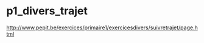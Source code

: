 p1_divers_trajet
================

http://www.pepit.be/exercices/primaire1/exercicesdivers/suivretrajet/page.html